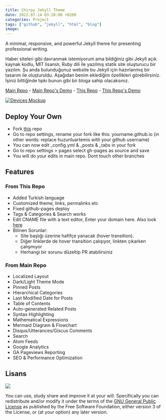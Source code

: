 ```yaml
---
title: Chirpy Jekyll Theme
date: 2022-07-14 03:20:00 +0200
categories: Project
tags: ["github", "jekyll", "html", "blog"]
image: 
---
```


A minimal, responsive, and powerful Jekyll theme for presenting professional writing.

Haber siteleri gibi davranmak istemiyorum ama bildiğiniz gibi Jekyll açık kaynak kodlu, MIT lisanslı, Ruby dili ile yazılmış statik site oluşturucu bir yazılım. Şu anda bulunduğunuz website bu Jekyll için hazırlanmış bir tasarım ile oluşturuldu. Aşağıdan benim eklediğim özellikleri görebilirsiniz. İşiniz bittiğinde tıpkı bunun gibi bir bloga sahip olacaksınız.

[Main Repo](https://github.com/cotes2020/jekyll-theme-chirpy) - [Main Repo's Demo](https://cotes2020.github.io/chirpy-demo) - [This Repo](https://github.com/HuzunluArtemis/HuzunluArtemis.github.io) - [This Repo's Demo](https://huzunluartemis.github.io/) 

[![Devices Mockup](https://raw.githubusercontent.com/cotes2020/chirpy-images/main/commons/devices-mockup.png)](https://cotes2020.github.io/chirpy-demo)

## Deploy Your Own

- Fork [this](https://github.com/HuzunluArtemis/HuzunluArtemis.github.io) repo
- Go to repo settings, rename your fork like this: yourname.github.io (in other words: replace huzunluartemis with your github username)
- You can now edit _config.yml & _posts & _tabs in your fork
- Go to repo settings > pages select gh-pages as source and save
- You will do your edits in main repo. Dont touch other branches

## Features

### From This Repo

- Added Turkish language
- Customized theme, links, permalinks etc
- Fixed github-pages deploy
- Tags & Categories & Search works
- Edit CNAME file with a text editor, Enter your domain here. Also look [here](https://docs.github.com/en/pages/configuring-a-custom-domain-for-your-github-pages-site/about-custom-domains-and-github-pages)
- Bilinen Sorunlar:
    - Site başlığı üzerine hafifçe yanacak (hover transition).
    - Diğer linklerde de hover transition çalışıyor, linkten çıkarken çalışmıyor
    - Herhangi bir sorunu düzeltip PR atabilirsiniz

### From Main Repo

- Localized Layout
- Dark/Light Theme Mode
- Pinned Posts
- Hierarchical Categories
- Last Modified Date for Posts
- Table of Contents
- Auto-generated Related Posts
- Syntax Highlighting
- Mathematical Expressions
- Mermaid Diagram & Flowchart
- Disqus/Utterances/Giscus Comments
- Search
- Atom Feeds
- Google Analytics
- GA Pageviews Reporting
- SEO & Performance Optimization

## Lisans

![](https://www.gnu.org/graphics/gplv3-127x51.png)

You can use, study share and improve it at your will. Specifically you can redistribute and/or modify it under the terms of the [GNU General Public License](https://www.gnu.org/licenses/gpl-3.0.html) as published by the Free Software Foundation, either version 3 of the License, or (at your option) any later version.
